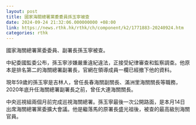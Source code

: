 ```yaml
---
layout: post
title: 國家海關總署黨委委員孫玉寧被查
date: 2024-09-24 21:32:06.000000000 +08:00
link: https://news.rthk.hk/rthk/ch/component/k2/1771883-20240924.htm
categories: rthk
---
```


國家海關總署黨委委員、副署長孫玉寧被查。

中紀委國監委公布，孫玉寧涉嫌嚴重違紀違法，正接受紀律審查和監察調查。他原本是排名第二的海關總署副署長，官網在領導成員一欄已經撤下他的資料。

現年59歲的孫玉寧是吉林人，曾任長春海關副關長、滿洲里海關關長等職務，2020年底升任海關總署副署長之前，曾任大連海關關長。

中央巡視組兩個月前完成巡視海關總署。孫玉寧最後一次公開路面，是本月14日出席海關總署黨委擴大會議。他是繼落馬的原署長盛光祖後，被查的最高級別海關官員。

